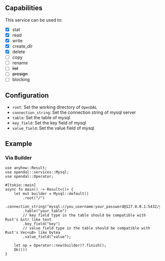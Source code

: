 ## Capabilities

This service can be used to:

- [x] stat
- [x] read
- [x] write
- [x] create_dir
- [x] delete
- [ ] copy
- [ ] rename
- [ ] ~~list~~
- [ ] ~~presign~~
- [ ] blocking

## Configuration

- `root`: Set the working directory of `OpenDAL`
- `connection_string`: Set the connection string of mysql server
- `table`: Set the table of mysql
- `key_field`: Set the key field of mysql
- `value_field`: Set the value field of mysql

## Example

### Via Builder

```rust,no_run
use anyhow::Result;
use opendal::services::Mysql;
use opendal::Operator;

#[tokio::main]
async fn main() -> Result<()> {
    let mut builder = Mysql::default()
        .root("/")
        .connection_string("mysql://you_username:your_password@127.0.0.1:5432/your_database")
        .table("your_table")
        // key field type in the table should be compatible with Rust's &str like text
        .key_field("key")
        // value field type in the table should be compatible with Rust's Vec<u8> like bytea
        .value_field("value");

    let op = Operator::new(builder)?.finish();
    Ok(())
}
```
